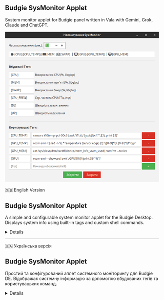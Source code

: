## Budgie SysMonitor Applet
System monitor applet for Budgie panel written in Vala with Gemini, Grok, Claude and ChatGPT.

![Main window](screenshots/Snapshot_1.png)

<summary>🇬🇧 English Version</summary>

## Budgie SysMonitor Applet

A simple and configurable system monitor applet for the Budgie Desktop. Displays system info using built-in tags and custom shell commands.

<details>
![Settings window](screenshots/Snapshot_en.png)

<!-- ![Screenshot](screenshot.png) -->
### Features

*   Customizable text template for displaying data.
*   Built-in tags: ```[CPU]```, ```[MEM]```, ```[SWAP]```, ```[DL]```, ```[UP]```, ```[CPU_FREQ]```.
*   Support for user-defined commands and tags (up to 10).
*   Configurable refresh interval.
*   Graphical settings window.
*   Supports CSS for appearance customization.

### Dependencies

*   **Runtime:** Budgie Desktop (>= 10.5), GTK+ 3, GLib, Libpeas, JSON-GLib, Libgtop.
*   **Build-time:** ```vala```, ```meson```, ```ninja```, ```gcc```, ```pkg-config```, and corresponding development files for the runtime libraries (dev/devel).

### Installation (from source, for the current user)

1.  Clone the repository:
    ```bash
    https://github.com/San4itos/budgie-sys-monitor.git
    cd budgie-sys-monitor
    ```
2.  Configure and build:
    ```bash
    meson setup builddir --prefix=$HOME/.local
    ninja -C builddir
    ```
3.  Install:
    ```bash
    meson install -C builddir
    ```
4.  Restart the Budgie Panel:
    ```bash
    budgie-panel --replace & disown
    ```
5.  Add "Sys Monitor" via Budgie Desktop Settings -> Panel -> Applets.

### Configuration

Left-click the applet to open settings. You can change the text template, refresh interval, and add/remove custom commands. Use the "Save" button to apply changes.

### Uninstall

1.  **Remove the applet from the Budgie panel** (via "Budgie Desktop Settings" -> "Panel").
2.  Run the uninstall command from your build directory (`builddir`) to remove the installed applet files:
    ```bash
    # From the project's root directory
    meson uninstall -C builddir
    ```
3.  **(Optional)** If you want to remove the user configuration file, delete the directory:
    ```bash
    rm -rf ~/.config/budgie-sys-monitor
    ```
4.  Restart the Budgie panel for changes to take effect:
    ```bash
    budgie-panel --replace & disown
    ```

### Authors

*   **San4itos**
*   *Assisted by:* Claude (Anthropic AI), Gemini (Google AI), Grok (xAI)

### License

MIT License (See LICENSE file for full text)

</details>

---

<summary>🇺🇦 Українська версія</summary>

## Budgie SysMonitor Applet

Простий та конфігурований аплет системного моніторингу для Budgie DE. Відображає системну інформацію за допомогою вбудованих тегів та користувацьких команд.

<details>
![Settings window](screenshots/Snapshot_uk.png)

<!-- ![Screenshot](screenshot.png) -->
### Можливості

*   Налаштовуваний рядок для відображення даних.
*   Вбудовані теги: ```[CPU]```, ```[MEM]```, ```[SWAP]```, ```[DL]```, ```[UP]```, ```[CPU_FREQ]```.
*   Підтримка користувацьких команд та тегів (до 10).
*   Налаштування інтервалу оновлення.
*   Графічне вікно налаштувань.
*   Підтримка CSS для кастомізації вигляду.

### Залежності

*   **Для роботи:** Budgie Desktop (>= 10.5), GTK+ 3, GLib, Libpeas, JSON-GLib, Libgtop.
*   **Для збірки:** ```vala```, ```meson```, ```ninja```, ```gcc```, ```pkg-config```, та відповідні файли розробки для бібліотек (dev/devel).

### Встановлення (з джерел, для користувача)

1.  Клонуйте репозиторій:
    ```bash
    git clone https://github.com/San4itos/budgie-sys-monitor.git
    cd budgie-sys-monitor
    ```
2.  Налаштування та збірка:
    ```bash
    meson setup builddir --prefix=$HOME/.local
    ninja -C builddir
    ```
3.  Встановлення:
    ```bash
    meson install -C builddir
    ```
4.  Перезапустіть панель Budgie:
    ```bash
    budgie-panel --replace & disown
    ```
5.  Додайте "Sys Monitor" через налаштування панелі Budgie.

### Налаштування

Клацніть лівою кнопкою миші на аплеті, щоб відкрити налаштування. Ви можете змінити шаблон тексту, інтервал оновлення, додати або видалити користувацькі команди. Зміни застосовуються кнопкою "Зберегти".

### Видалення

1.  **Видаліть аплет з панелі Budgie** (через "Налаштування Budgie Desktop" -> "Панель").
2.  Виконайте команду видалення у директорії збірки (`builddir`), щоб видалити встановлені файли аплету:
    ```bash
    # Перебуваючи у кореневій директорії проекту
    meson uninstall -C builddir
    ```
3.  **(Необов'язково)** Якщо ви хочете видалити конфігураційний файл користувача, видаліть директорію:
    ```bash
    rm -rf ~/.config/budgie-sys-monitor
    ```
4.  Перезапустіть панель Budgie, щоб зміни набули чинності:
    ```bash
    budgie-panel --replace & disown
    ```

### Автори

*   **San4itos**
*   *За участі:* Claude (Anthropic AI), Gemini (Google AI), Grok (xAI)

### Ліцензія

MIT License (Повний текст див. у файлі LICENSE)

</details>
